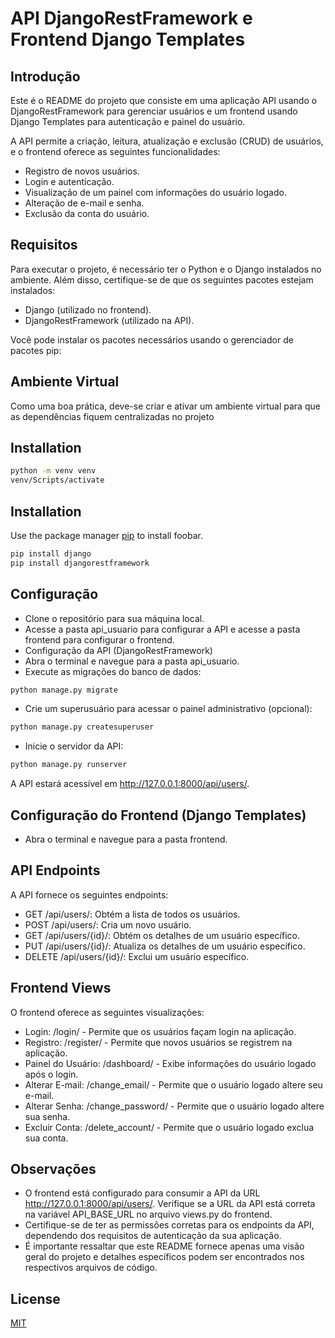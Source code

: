 # API DjangoRestFramework e Frontend Django Templates

## Introdução
Este é o README do projeto que consiste em uma aplicação API usando o DjangoRestFramework para gerenciar usuários e um frontend usando Django Templates para autenticação e painel do usuário.

A API permite a criação, leitura, atualização e exclusão (CRUD) de usuários, e o frontend oferece as seguintes funcionalidades:

- Registro de novos usuários.
- Login e autenticação.
- Visualização de um painel com informações do usuário logado.
- Alteração de e-mail e senha.
- Exclusão da conta do usuário.

## Requisitos
Para executar o projeto, é necessário ter o Python e o Django instalados no ambiente. Além disso, certifique-se de que os seguintes pacotes estejam instalados:

- Django (utilizado no frontend).
- DjangoRestFramework (utilizado na API).

Você pode instalar os pacotes necessários usando o gerenciador de pacotes pip:

## Ambiente Virtual
Como uma boa prática, deve-se criar e ativar um ambiente virtual para que as dependências fiquem centralizadas no projeto

## Installation
```bash
python -m venv venv
venv/Scripts/activate
```

## Installation

Use the package manager [pip](https://pip.pypa.io/en/stable/) to install foobar.

```bash
pip install django
pip install djangorestframework
```

## Configuração
- Clone o repositório para sua máquina local.
- Acesse a pasta api_usuario para configurar a API e acesse a pasta frontend para configurar o frontend.
- Configuração da API (DjangoRestFramework)
- Abra o terminal e navegue para a pasta api_usuario.
- Execute as migrações do banco de dados:

```bash
python manage.py migrate
```
- Crie um superusuário para acessar o painel administrativo (opcional):
```bash
python manage.py createsuperuser
```
- Inicie o servidor da API:
```bash
python manage.py runserver
```

A API estará acessível em http://127.0.0.1:8000/api/users/.

## Configuração do Frontend (Django Templates)
- Abra o terminal e navegue para a pasta frontend.


## API Endpoints
A API fornece os seguintes endpoints:

- GET /api/users/: Obtém a lista de todos os usuários.
- POST /api/users/: Cria um novo usuário.
- GET /api/users/{id}/: Obtém os detalhes de um usuário específico.
- PUT /api/users/{id}/: Atualiza os detalhes de um usuário específico.
- DELETE /api/users/{id}/: Exclui um usuário específico.

## Frontend Views
O frontend oferece as seguintes visualizações:

- Login: /login/ - Permite que os usuários façam login na aplicação.
- Registro: /register/ - Permite que novos usuários se registrem na aplicação.
- Painel do Usuário: /dashboard/ - Exibe informações do usuário logado após o login.
- Alterar E-mail: /change_email/ - Permite que o usuário logado altere seu e-mail.
- Alterar Senha: /change_password/ - Permite que o usuário logado altere sua senha.
- Excluir Conta: /delete_account/ - Permite que o usuário logado exclua sua conta.

## Observações
- O frontend está configurado para consumir a API da URL http://127.0.0.1:8000/api/users/. Verifique se a URL da API está correta na variável API_BASE_URL no arquivo views.py do frontend.
- Certifique-se de ter as permissões corretas para os endpoints da API, dependendo dos requisitos de autenticação da sua aplicação.
- É importante ressaltar que este README fornece apenas uma visão geral do projeto e detalhes específicos podem ser encontrados nos respectivos arquivos de código.

## License

[MIT](https://choosealicense.com/licenses/mit/)
